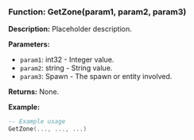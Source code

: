 ### Function: GetZone(param1, param2, param3)

**Description:**
Placeholder description.

**Parameters:**
- `param1`: int32 - Integer value.
- `param2`: string - String value.
- `param3`: Spawn - The spawn or entity involved.

**Returns:** None.

**Example:**

```lua
-- Example usage
GetZone(..., ..., ...)
```
